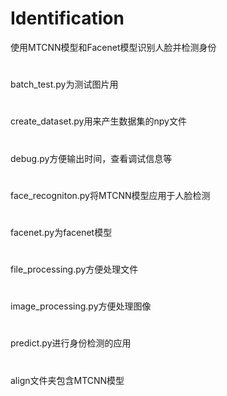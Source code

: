# Identification
使用MTCNN模型和Facenet模型识别人脸并检测身份
#
batch_test.py为测试图片用
#
create_dataset.py用来产生数据集的npy文件
#
debug.py方便输出时间，查看调试信息等
#
face_recogniton.py将MTCNN模型应用于人脸检测
#
facenet.py为facenet模型
#
file_processing.py方便处理文件
#
image_processing.py方便处理图像
#
predict.py进行身份检测的应用
#
align文件夹包含MTCNN模型
